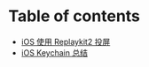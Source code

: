 # Table of contents

* [iOS 使用 Replaykit2 投屏](README.md)
* [iOS Keychain 总结](ios-keychain-zong-jie.md)
